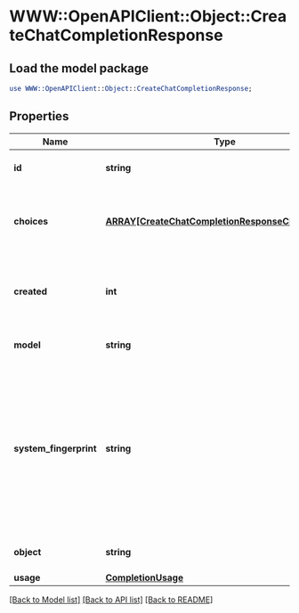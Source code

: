 # WWW::OpenAPIClient::Object::CreateChatCompletionResponse

## Load the model package
```perl
use WWW::OpenAPIClient::Object::CreateChatCompletionResponse;
```

## Properties
Name | Type | Description | Notes
------------ | ------------- | ------------- | -------------
**id** | **string** | A unique identifier for the chat completion. | 
**choices** | [**ARRAY[CreateChatCompletionResponseChoicesInner]**](CreateChatCompletionResponseChoicesInner.md) | A list of chat completion choices. Can be more than one if &#x60;n&#x60; is greater than 1. | 
**created** | **int** | The Unix timestamp (in seconds) of when the chat completion was created. | 
**model** | **string** | The model used for the chat completion. | 
**system_fingerprint** | **string** | This fingerprint represents the backend configuration that the model runs with.  Can be used in conjunction with the &#x60;seed&#x60; request parameter to understand when backend changes have been made that might impact determinism.  | [optional] 
**object** | **string** | The object type, which is always &#x60;chat.completion&#x60;. | 
**usage** | [**CompletionUsage**](CompletionUsage.md) |  | [optional] 

[[Back to Model list]](../README.md#documentation-for-models) [[Back to API list]](../README.md#documentation-for-api-endpoints) [[Back to README]](../README.md)


